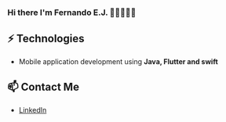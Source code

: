 ### Hi there I'm Fernando E.J. 👨🏻‍💻🖖🏻

## ⚡ Technologies
- Mobile application development using **Java, Flutter and swift**

## 📫 Contact Me
- [LinkedIn](https://www.linkedin.com/in/fernando-tolentino-santiago)

